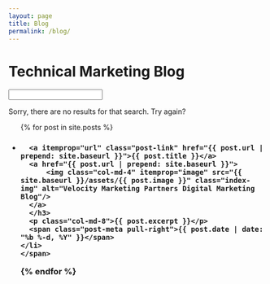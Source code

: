 ```yaml
---
layout: page
title: Blog
permalink: /blog/
---
```

<div class="blog-page">

<div class="page-header">
  <h1 class="header-1">Technical Marketing Blog</h1>
</div>


<div class="container">
<div class="search">
  <i class="fa fa-search"></i>
  <input type="text" id="search-text" name="search">
</div>
</div>

<div id="no-results">
<p>Sorry, there are no results for that search. Try again?</p>
</div>

<div class="container blog-page-articles">
<ul class="post-list">
  {% for post in site.posts %}
    <li class="article">
      <h3 itemscope itemtype="http://schema.org/Article">

      <a itemprop="url" class="post-link" href="{{ post.url | prepend: site.baseurl }}">{{ post.title }}</a>
      <a href="{{ post.url | prepend: site.baseurl }}">
          <img class="col-md-4" itemprop="image" src="{{ site.baseurl }}/assets/{{ post.image }}" class="index-img" alt="Velocity Marketing Partners Digital Marketing Blog"/>
      </a>
      </h3>
      <p class="col-md-8">{{ post.excerpt }}</p>
      <span class="post-meta pull-right">{{ post.date | date: "%b %-d, %Y" }}</span>
    </li>
    </span>
  {% endfor %}
</ul>
</div>
</div>
